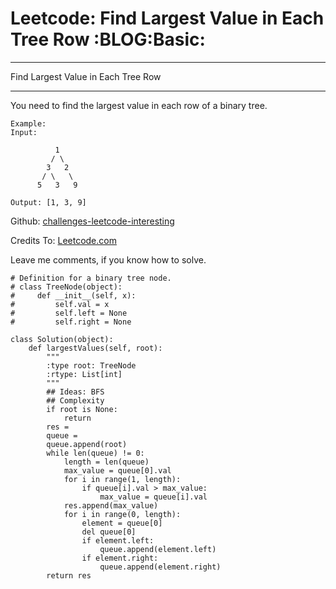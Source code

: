 # Leetcode: Find Largest Value in Each Tree Row     :BLOG:Basic:


---

Find Largest Value in Each Tree Row  

---

You need to find the largest value in each row of a binary tree.  

    Example:
    Input: 
    
              1
             / \
            3   2
           / \   \  
          5   3   9 
    
    Output: [1, 3, 9]

Github: [challenges-leetcode-interesting](https://github.com/DennyZhang/challenges-leetcode-interesting/tree/master/find-largest-value-in-each-tree-row)  

Credits To: [Leetcode.com](https://leetcode.com/problems/find-largest-value-in-each-tree-row/description/)  

Leave me comments, if you know how to solve.  

    # Definition for a binary tree node.
    # class TreeNode(object):
    #     def __init__(self, x):
    #         self.val = x
    #         self.left = None
    #         self.right = None
    
    class Solution(object):
        def largestValues(self, root):
            """
            :type root: TreeNode
            :rtype: List[int]
            """
            ## Ideas: BFS
            ## Complexity
            if root is None:
                return 
            res = 
            queue = 
            queue.append(root)
            while len(queue) != 0:
                length = len(queue)
                max_value = queue[0].val
                for i in range(1, length):
                    if queue[i].val > max_value:
                        max_value = queue[i].val
                res.append(max_value)
                for i in range(0, length):
                    element = queue[0]
                    del queue[0]
                    if element.left:
                        queue.append(element.left)
                    if element.right:
                        queue.append(element.right)
            return res